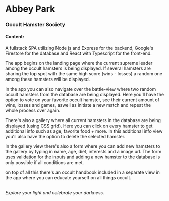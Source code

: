 # Abbey Park

### Occult Hamster Society

#### Content:

A fullstack SPA utilizing Node js and Express for the backend, Google's Firestore for the database and React with Typescript for the front-end.

The app begins on the landing page where the current supreme leader among the occult hamsters is being displayed. If several hamsters are sharing the top spot with the same high score (wins - losses) a random one among these hamsters will be displayed.

In the app you can also navigate over the battle-view where two random occult hamsters from the database are being displayed. Here you'll have the option to vote on your favorite occult hamster, see their current amount of wins, losses and games, aswell as initiate a new match and repeat the whole process over again.

There's also a gallery where all current hamsters in the database are being displayed (using CSS grid). Here you can click on every hamster to get additional info such as age, favorite food + more. In this additional info view you'll also have the option to delete the selected hamster.

In the gallery view there's also a form where you can add new hamsters to the gallery by typing in name, age, diet, interests and a image url. The form uses validation for the inputs and adding a new hamster to the database is only possible if all conditions are met.

on top of all this there's an occult handbook included in a separate view in the app where you can educate yourself on all things occult.<br><br>

_Explore your light and celebrate your darkness._
